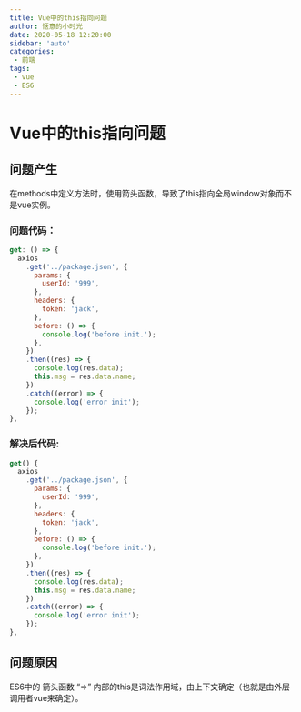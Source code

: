 ```yaml
---
title: Vue中的this指向问题
author: 惬意的小时光
date: 2020-05-18 12:20:00
sidebar: 'auto'
categories:
 - 前端
tags:
 - vue
 - ES6
---
```


<Boxx/>

# Vue中的this指向问题

## 问题产生

在methods中定义方法时，使用箭头函数，导致了this指向全局window对象而不是vue实例。

### 问题代码：

```JavaScript
get: () => {
  axios
    .get('../package.json', {
      params: {
        userId: '999',
      },
      headers: {
        token: 'jack',
      },
      before: () => {
        console.log('before init.');
      },
    })
    .then((res) => {
      console.log(res.data);
      this.msg = res.data.name;
    })
    .catch((error) => {
      console.log('error init');
    });
},
```

### 解决后代码:

```JavaScript
get() {
  axios
    .get('../package.json', {
      params: {
        userId: '999',
      },
      headers: {
        token: 'jack',
      },
      before: () => {
        console.log('before init.');
      },
    })
    .then((res) => {
      console.log(res.data);
      this.msg = res.data.name;
    })
    .catch((error) => {
      console.log('error init');
    });
},
```



## 问题原因

ES6中的 箭头函数 “=>” 内部的this是词法作用域，由上下文确定（也就是由外层调用者vue来确定）。



<Vssue :title="$title" />
